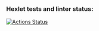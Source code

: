 ### Hexlet tests and linter status:
[![Actions Status](https://github.com/leokalentev/java-project-72/actions/workflows/hexlet-check.yml/badge.svg)](https://github.com/leokalentev/java-project-72/actions)